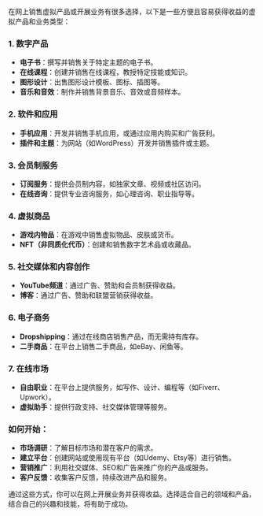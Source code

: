 在网上销售虚拟产品或开展业务有很多选择，以下是一些方便且容易获得收益的虚拟产品和业务类型：

### 1. **数字产品**
   - **电子书**：撰写并销售关于特定主题的电子书。
   - **在线课程**：创建并销售在线课程，教授特定技能或知识。
   - **图形设计**：出售图形设计模板、图标、插图等。
   - **音乐和音效**：制作并销售背景音乐、音效或音频样本。

### 2. **软件和应用**
   - **手机应用**：开发并销售手机应用，或通过应用内购买和广告获利。
   - **插件和主题**：为网站（如WordPress）开发并销售插件或主题。

### 3. **会员制服务**
   - **订阅服务**：提供会员制内容，如独家文章、视频或社区访问。
   - **在线咨询**：提供专业咨询服务，如心理咨询、职业指导等。

### 4. **虚拟商品**
   - **游戏内物品**：在游戏中销售虚拟物品、皮肤或货币。
   - **NFT（非同质化代币）**：创建和销售数字艺术品或收藏品。

### 5. **社交媒体和内容创作**
   - **YouTube频道**：通过广告、赞助和会员制获得收益。
   - **博客**：通过广告、赞助和联盟营销获得收益。

### 6. **电子商务**
   - **Dropshipping**：通过在线商店销售产品，而无需持有库存。
   - **二手商品**：在平台上销售二手商品，如eBay、闲鱼等。

### 7. **在线市场**
   - **自由职业**：在平台上提供服务，如写作、设计、编程等（如Fiverr、Upwork）。
   - **虚拟助手**：提供行政支持、社交媒体管理等服务。

### 如何开始：
- **市场调研**：了解目标市场和潜在客户的需求。
- **建立平台**：创建网站或使用现有平台（如Udemy、Etsy等）进行销售。
- **营销推广**：利用社交媒体、SEO和广告来推广你的产品或服务。
- **客户反馈**：收集客户反馈，持续改进产品和服务。

通过这些方式，你可以在网上开展业务并获得收益。选择适合自己的领域和产品，结合自己的兴趣和技能，将有助于成功。